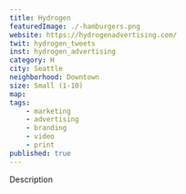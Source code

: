 ```yaml
---
title: Hydrogen
featuredImage: ./-hamburgers.png
website: https://hydrogenadvertising.com/
twit: hydrogen_tweets
inst: hydrogen_advertising
category: H
city: Seattle
neighborhood: Downtown
size: Small (1-10)
map: 
tags:
    - marketing
    - advertising
    - branding
    - video
    - print
published: true
---
```


Description
